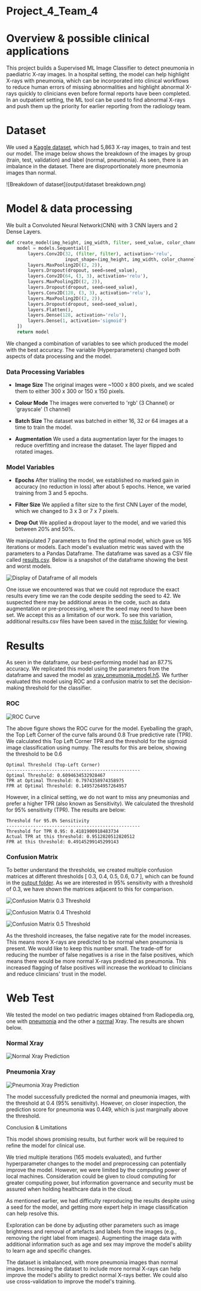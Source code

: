 # Project_4_Team_4

# Overview & possible clinical applications

This project builds a Supervised ML Image Classifier to detect pneumonia in paediatric X-ray images. In a hospital setting, the model can help highlight X-rays with pneumonia, which can be incorporated into clinical workflows to reduce human errors of missing abnormalities and highlight abnormal X-rays quickly to clinicians even before formal reports have been completed. In an outpatient setting, the ML tool can be used to find abnormal X-rays and push them up the priority for earlier reporting from the radiology team.

# Dataset

We used a [Kaggle dataset](https://www.kaggle.com/datasets/paultimothymooney/chest-xray-pneumonia/data), which had 5,863 X-ray images, to train and test our model. The image below shows the breakdown of the images by group (train, test, validation) and label (normal, pneumonia). As seen, there is an imbalance in the dataset. There are disproportionately more pneumonia images than normal.

![Breakdown of dataset](output/dataset breakdown.png)

# Model & data processing
We built a Convoluted Neural Network(CNN) with 3 CNN layers and 2 Dense Layers.

```python
def create_model(img_height, img_width, filter, seed_value, color_channels=1, dropout=0):
    model = models.Sequential([
        layers.Conv2D(32, (filter, filter), activation='relu',
                      input_shape=(img_height, img_width, color_channels)),
        layers.MaxPooling2D((2, 2)),
        layers.Dropout(dropout, seed=seed_value),
        layers.Conv2D(64, (3, 3), activation='relu'),
        layers.MaxPooling2D((2, 2)),
        layers.Dropout(dropout, seed=seed_value),
        layers.Conv2D(128, (3, 3), activation='relu'),
        layers.MaxPooling2D((2, 2)),
        layers.Dropout(dropout, seed=seed_value),
        layers.Flatten(),
        layers.Dense(128, activation='relu'),
        layers.Dense(1, activation='sigmoid')
    ])
    return model
```

We changed a combination of variables to see which produced the model with the best accuracy. The variable (Hyperparameters) changed both aspects of data processing and the model.

### Data Processing Variables
- **Image Size**
  The original images were ~1000 x 800 pixels, and we scaled them to either 300 x 300 or 150 x 150 pixels.

- **Colour Mode**
  The images were converted to 'rgb' (3 Channel) or 'grayscale' (1 channel)

- **Batch Size**
  The dataset was batched in either 16, 32 or 64 images at a time to train the model.

- **Augmentation**
  We used a data augmentation layer for the images to reduce overfitting and increase the dataset. The layer flipped and rotated images.

### Model Variables

- **Epochs**
  After trialling the model, we established no marked gain in accuracy (no reduction in loss) after about 5 epochs. Hence, we varied training from 3 and 5 epochs.

- **Filter Size**
  We applied a filter size to the first CNN Layer of the model, which we changed to 3 x 3 or 7 x 7 pixels.

- **Drop Out**
  We applied a dropout layer to the model, and we varied this between 20% and 50%.

We manipulated 7 parameters to find the optimal model, which gave us 165 iterations or models. Each model's evaluation metric was saved with the parameters to a Pandas Dataframe. The dataframe was saved as a CSV file called [results.csv](output/results.csv). Below is a snapshot of the dataframe showing the best and worst models.

![Display of Dataframe of all models](output/AllModelsResultsDataframe.png)

One issue we encountered was that we could not reproduce the exact results every time we ran the code despite sedding the seed to 42. We suspected there may be additional areas in the code, such as data augmentation or pre-processing, where the seed may need to have been set. We accept this as a limitation of our work. To see this variation, additional results.csv files have been saved in the [misc folder](output/misc) for viewing. 

# Results

As seen in the dataframe, our best-performing model had an 87.7% accuracy. We replicated this model using the parameters from the dataframe and saved the model as [xray_pneumonia_model.h5](xray_pneumonia_model.h5). We further evaluated this model using ROC and a confusion matrix to set the decision-making threshold for the classifier.

### ROC
![ROC Curve](output/roc_curve.png)

The above figure shows the ROC curve for the model. Eyeballing the graph, the Top Left Corner of the curve falls around 0.8 True predictive rate (TPR). We calculated this Top Left Corner TPR and the threshold for the sigmoid image classification using numpy. The results for this are below, showing the threshold to be 0.6
```
Optimal Threshold (Top-Left Corner)
--------------------------------------------------
Optimal Threshold: 0.6094634532928467
TPR at Optimal Threshold: 0.7974358974358975
FPR at Optimal Threshold: 0.14957264957264957
```

However, in a clinical setting, we do not want to miss any pneumonias and prefer a higher TPR (also known as Sensitivity). We calculated the threshold for 95% sensitivity (TPR). The results are below:
```
Threshold for 95.0% Sensitivity
--------------------------------------------------
Threshold for TPR 0.95: 0.4181900918483734
Actual TPR at this threshold: 0.9512820512820512
FPR at this threshold: 0.49145299145299143
```

### Confusion Matrix
To better understand the thresholds, we created multiple confusion matrices at different thresholds [ 0.3, 0.4, 0.5, 0.6, 0.7 ], which can be found in the [output folder](output). As we are interested in 95% sensitivity with a threshold of 0.3, we have shown the matrices adjacent to this for comparison.

![Confusion Matrix 0.3 Threshold](output/confusion_matrix_0.3.png)

![Confusion Matrix 0.4 Threshold](output/confusion_matrix_0.4.png)

![Confusion Matrix 0.5 Threshold](output/confusion_matrix_0.5.png)

As the threshold increases, the false negative rate for the model increases. This means more X-rays are predicted to be normal when pneumonia is present. We would like to keep this number small. The trade-off for reducing the number of false negatives is a rise in the false positives, which means there would be more normal X-rays predicted as pneumonia. This increased flagging of false positives will increase the workload to clinicians and reduce clinicians' trust in the model.

# Web Test
We tested the model on two pediatric images obtained from Radiopedia.org, one with [pneumonia](https://radiopaedia.org/cases/right-middle-lobe-pneumonia-child?lang=gb) and the other a [normal](https://radiopaedia.org/cases/normal-chest-child) Xray. The results are shown below.

### Normal Xray
![Normal Xray Prediction](output/test_predict_normal.png)

### Pneumonia Xray
![Pneumonia Xray Prediction](output/test_predict_penumonia.png)

The model successfully predicted the normal and pneumonia images, with the threshold at 0.4 (95% sensitivity). However, on closer inspection, the prediction score for pneumonia was 0.449, which is just marginally above the threshold.

Conclusion & Limitations

This model shows promising results, but further work will be required to refine the model for clinical use. 

We tried multiple iterations (165 models evaluated), and further hyperparameter changes to the model and preprocessing can potentially improve the model. However, we were limited by the computing power of local machines. Consideration could be given to cloud computing for greater computing power, but information governance and security must be assured when holding healthcare data in the cloud.

As mentioned earlier, we had difficulty reproducing the results despite using a seed for the model, and getting more expert help in image classification can help resolve this.

Exploration can be done by adjusting other parameters such as image brightness and removal of artefacts and labels from the images (e.g., removing the right label from images). Augmenting the image data with additional information such as age and sex may improve the model's ability to learn age and specific changes.

The dataset is imbalanced, with more pneumonia images than normal images. Increasing the dataset to include more normal X-rays can help improve the model's ability to predict normal X-rays better. We could also use cross-validation to improve the model's training.
